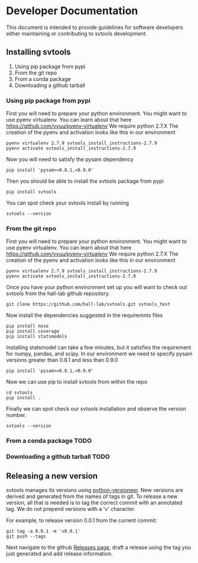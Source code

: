 # Developer Documentation

This document is intended to provide guidelines for software developers either maintaining or 
contributing to svtools development.

## Installing svtools

1. Using pip package from pypi
1. From the git repo
1. From a conda package
1. Downloading a github tarball

### Using pip package from pypi
First you will need to prepare your python environment.
You might want to use pyenv virtualenv.
You can learn about that here <https://github.com/yyuu/pyenv-virtualenv>
We require python 2.7.X
The creation of the pyenv and activation looks like this in our environment
<pre><code>pyenv virtualenv 2.7.9 svtools_install_instructions-2.7.9
pyenv activate svtools_install_instructions-2.7.9</pre></code>
Now you will need to satisfy the pysam dependency
<pre><code>pip install 'pysam>=0.8.1,<0.9.0'</pre></code>
Then you should be able to install the svtools package from pypi
<pre><code>pip install svtools</pre></code>
You can spot check your svtools install by running
<pre><code>svtools --version</pre></code>
### From the git repo

First you will need to prepare your python environment.
You might want to use pyenv virtualenv. 
You can learn about that here <https://github.com/yyuu/pyenv-virtualenv> 
We require python 2.7.X 
The creation of the pyenv and activation looks like this in our environment
<pre><code>pyenv virtualenv 2.7.9 svtools_install_instructions-2.7.9
pyenv activate svtools_install_instructions-2.7.9</pre></code> 
Once you have your python environment set up you will want to check out svtools from the hall-lab github repository.
<pre><code>git clone https://github.com/hall-lab/svtools.git svtools_test</code></pre>
Now install the dependencies suggested in the requiremnts files
<pre><code>pip install nose
pip install coverage
pip install statsmodels</pre></code>
Installing statsmodel can take a few minutes, but it satisfies the requirement for numpy, pandas, and scipy.
In our environment we need to specify pysam versions greater than 0.8.1 and less than 0.9.0
<pre><code>pip install 'pysam>=0.8.1,<0.9.0'</pre></code>
Now we can use pip to install svtools from within the repo
<pre><code>cd svtools
pip install .</pre></code>
Finally we can spot check our svtools installation and observe the version number.
<pre><code>svtools --version</pre></code>

### From a conda package TODO
### Downloading a github tarball TODO

## Releasing a new version

svtools manages its versions using [python-versioneer](https://github.com/warner/python-versioneer). 
New versions are derived and generated from the names of tags in git. To release a new version, all 
that is needed is to tag the correct commit with an annotated tag. We do not prepend versions with a 
'v' character.

For example, to release version 0.0.1 from the current commit:
```
git tag -a 0.0.1 -m 'v0.0.1'
git push --tags
```

Next navigate to the github [Releases page](https://github.com/hall-lab/svtools/releases), draft a 
release using the tag you just generated and add release information.
